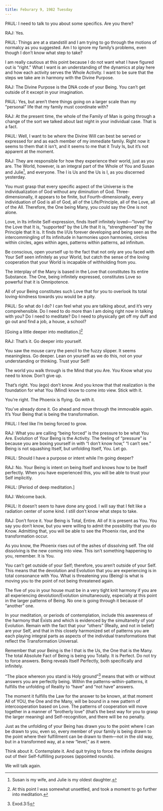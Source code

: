 ```yaml
---
title: Feburary 9, 1982 Tuesday
---
```


PAUL:  I need to talk to you about some specifics. Are you there?

RAJ:  Yes.

PAUL:  Things are at a standstill and I am trying to go through the motions of
normalcy as you suggested. Am I to ignore my family’s problems, even though I
don’t know what step to take?

I am really cautious at this point because I do not want what I have figured
out is “right.” What I want is an understanding of the dynamics at play here
and how each activity serves the Whole Activity. I want to be sure that the
steps we take are in harmony with the Divine Purpose.

RAJ:  The Divine Purpose is the DNA code of your Being. You can’t get outside
of it except in your imagination.

PAUL:  Yes, but aren’t there things going on a larger scale than my “personal”
life that my family must coordinate with?

RAJ:  At the present time, the whole of the Family of Man is going through a
change of the sort we talked about last night in your individual case. That is
a fact.

PAUL:  Well, I want to be where the Divine Will can best be served or expressed
for and as each member of my immediate family. Right now it seems to them that
it isn’t, and it seems to me that it Truly Is, but it’s not apparent at the
moment.

RAJ:  They are responsible for how they experience their world, just as you
are. The World, however, is an integral part of the Whole of You and Susan and
Julie[^1], and everyone. The I is Us and the Us is I, as you discerned yesterday.

You must grasp that every specific aspect of the Universe is the
individualization of God without any diminution of God. Three-dimensionally, it
appears to be finite, but Fourth-dimensionally, every individuation of God is
all of God, all of the Life/Principle, all of the Love, all of the All.
Therefore, the One being Many, you could say the One is not alone.

Love, in Its infinite Self-expression, finds Itself infinitely loved—”loved” by
the Love that It is, “supported” by the Life that It is, “strengthened” by the
Principle that It is. It finds the I/Us forever developing and being seen as
the intercommingling of Its infinitude in harmonies upon harmonies, circles
within circles, ages within ages, patterns within patterns, ad infinitum.

Be conscious, open yourself up to the fact that not only are you faced with
Your Self seen infinitely as your World, but catch the sense of the loving
cooperation that your World is incapable of withholding from you.

The interplay of the Many is based in the Love that constitutes Its entire
Substance. The One, being infinitely expressed, constitutes Love so powerful
that it is Omnipotence.

All of your Being constitutes such Love that for you to overlook Its total
loving-kindness towards you would be a pity.

PAUL: So what do I do? I can feel what you are talking about, and it’s very
comprehensible. Do I need to do more than I am doing right now in talking with
you? Do I need to meditate? Do I need to physically get off my duff and go out
and find a job, a house, a school?

[Going a little deeper into meditation.][^2]

RAJ:  That’s it. Go deeper into yourself.

You saw the mouse carry the pencil to the fuzzy slipper. It seems meaningless.
Go deeper. Lean on yourself as we do this, not on your understanding or
thinking. Trust your Self!

The world you walk through is the Mind that you Are. You Know what you need to
know. Don’t give up.

That’s right. You (ego) don’t know. And you know that that realization is the
foundation for what You (Mind) know to come into view. Stick with it.

You’re right. The Phoenix is flying. Go with it.

You’ve already done it. Go ahead and move through the immovable again. It’s
Your Being that is being the transformation.

PAUL:  I feel like I’m being forced to grow.

RAJ:  What you are calling “being forced” is the pressure to be what You Are.
Evolution of Your Being is the Activity. The feeling of “pressure” is because
you are boxing yourself in with “I don’t know how,” “I can’t see.” Being is not
squashing Itself, but unfolding Itself, You. Let go.

PAUL:  Should I have a purpose or intent while I’m going deeper?

RAJ:  No. Your Being is intent on being Itself and knows how to be Itself
perfectly. When you have experienced this, you will be able to trust your Self
implicitly.

PAUL:  [Period of deep meditation.]

RAJ:  Welcome back.

PAUL:  It doesn’t seem to have done any good. I will say that I felt like a
radiation center of some kind. I still don’t know what steps to take.

RAJ:  Don’t force it. Your Being is Total, Entire. All of It is present as You.
You say you don’t know, but you were willing to admit the possibility that you
do Know. Admitting that, you will be able to see the Phoenix rise, and the
transformation occur.

As you know, the Phoenix rises out of the ashes of dissolving self. The old
dissolving is the new coming into view. This isn’t something happening to you,
remember. It is You.

You can’t get outside of your Self; therefore, you aren’t outside of your Self.
This means that the devolution and Evolution that you are experiencing is in
total consonance with You. What is threatening you (Being) is what is moving
you to the point of not being threatened again.

The five of you in your house must be in a very tight knit harmony if you are
all experiencing devolution/Evolution simultaneously, especially at this point
in the larger patterns of Being. No one is going through it because of
“another” one.

In your meditation, or periods of contemplation, include this awareness of the
harmony that Exists and which is evidenced by the simultaneity of your
Evolution. Remain with the fact that your “others” (Really, and not in belief)
are your Self, and that in this closely harmonized set of patterns you are each
playing integral parts as aspects of the individual transformations that
reflect the Transformation Universal.

Remember that your Being is the I that is the Us, the One that is the Many. The
total Absolute Fact of Being is being you Totally. It is Perfect. Do not try to
force answers. Being reveals Itself Perfectly, both specifically and
infinitely.

“The place whereon you stand is Holy ground”[^3] means that with or without
answers you are perfectly being. Within the patterns-within-patterns, it
fulfills the unfolding of Reality to “have” and “not have” answers.

The moment it fulfills the Law for the answer to be known, at that moment All
of YOU, the One and the Many, will be bound in a new pattern of
intercooperation based on Love. The patterns of cooperation will move together
in a manner of “brotherly love” (that’s the best way for you to grasp the
larger meaning) and Self-recognition, and there will be no penalty.

Just as the unfolding of your Being has drawn you to the point where I can be
drawn to you, even so, every member of your family is being drawn to the point
where their fulfillment can be drawn to them—not in the old way, but in a
transformed way, at a new “level,” as it were.

Think about it. Contemplate it. And quit trying to force the infinite designs
out of their Self-fulfilling purposes (appointed rounds).

We will talk again.

[^1]: Susan is my wife, and Julie is my oldest daughter.

[^2]: At this point I was somewhat unsettled, and took a moment to go further into
meditation.

[^3]: Exod.3:5

